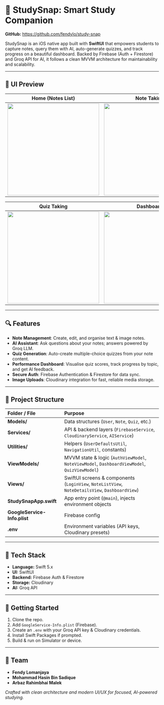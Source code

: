 # 📘 StudySnap: Smart Study Companion

**GitHub:** https://github.com/fendylo/study-snap

StudySnap is an iOS native app built with **SwiftUI** that empowers students to capture notes, query them with AI, auto-generate quizzes, and track progress on a beautiful dashboard. Backed by Firebase (Auth + Firestore) and Groq API for AI, it follows a clean MVVM architecture for maintainability and scalability.

---

## 🎨 UI Preview

| **Home (Notes List)** | **Note Taking** |
| :-: | :-: |
| <img src="https://res.cloudinary.com/promptvisionai/image/upload/v1747098452/Screenshot_2025-05-13_at_11.03.51_am_jzdahf.png" width="300"/> | <img src="https://res.cloudinary.com/promptvisionai/image/upload/v1747099002/Screenshot_2025-05-13_at_11.16.10_am_wc9s6c.png" width="300"/> |

| **Quiz Taking** | **Dashboard** |
| :-: | :-: |
| <img src="https://res.cloudinary.com/promptvisionai/image/upload/v1747098451/Screenshot_2025-05-13_at_11.04.25_am_re9n1n.png" width="300"/> | <img src="https://res.cloudinary.com/promptvisionai/image/upload/v1747098452/Screenshot_2025-05-13_at_11.04.55_am_xobo7m.png" width="300"/> |

---

## 🔍 Features

- **Note Management**: Create, edit, and organise text & image notes.  
- **AI Assistant**: Ask questions about your notes; answers powered by Groq LLM.  
- **Quiz Generation**: Auto-create multiple-choice quizzes from your note content.  
- **Performance Dashboard**: Visualise quiz scores, track progress by topic, and get AI feedback.  
- **Secure Auth**: Firebase Authentication & Firestore for data sync.  
- **Image Uploads**: Cloudinary integration for fast, reliable media storage.

---

## 📁 Project Structure

| Folder / File                | Purpose                                                                                          |
| :--------------------------- | :----------------------------------------------------------------------------------------------- |
| **Models/**                  | Data structures (`User`, `Note`, `Quiz`, etc.)                                                   |
| **Services/**                | API & backend layers (`FirebaseService`, `CloudinaryService`, `AIService`)                      |
| **Utilities/**               | Helpers (`UserDefaultsUtil`, `NavigationUtil`, constants)                                       |
| **ViewModels/**              | MVVM state & logic (`AuthViewModel`, `NoteViewModel`, `DashboardViewModel`, `QuizViewModel`)    |
| **Views/**                   | SwiftUI screens & components (`LoginView`, `NoteListView`, `NoteDetailsView`, `DashboardView`) |
| **StudySnapApp.swift**       | App entry point (`@main`), injects environment objects                                         |
| **GoogleService-Info.plist** | Firebase config                                                                                |
| **.env**                     | Environment variables (API keys, Cloudinary presets)                                            |

---

## 🧰 Tech Stack

- **Language:** Swift 5.x  
- **UI:** SwiftUI  
- **Backend:** Firebase Auth & Firestore  
- **Storage:** Cloudinary  
- **AI:** Groq API  

---

## 🚀 Getting Started

1. Clone the repo.  
2. Add `GoogleService-Info.plist` (Firebase).  
3. Create an `.env` with your Groq API key & Cloudinary credentials.  
4. Install Swift Packages if prompted.  
5. Build & run on Simulator or device.

---

## 👥 Team

- **Fendy Lomanjaya**  
- **Mohammad Hasin Bin Sadique**  
- **Arbaz Rahimbhai Malek**

*Crafted with clean architecture and modern UI/UX for focused, AI-powered studying.*  
